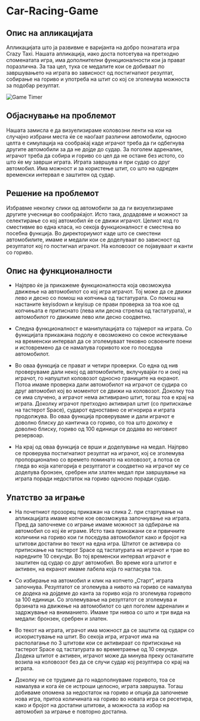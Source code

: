 # Car-Racing-Game
## Опис на апликацијата
Апликацијата што ја развивме е варијанта на добро познатата игра Crazy Taxi. Нашата апликација, иако доста потсетува на претходно споменатата игра, има дополнителни функционалности кои ја прават поразлична. За таа цел, тука се медалите кои се добиваат по завршувањето на играта во зависност од постигнатиот резултат, собирање на гориво и употреба на штит со кој се зголемува можноста за подобар резултат.

![Game Timer](images/timer.png)


## Објаснување на проблемот
Нашата замисла е да визуелизираме коловозни ленти на кои на случајно избрани места ќе се наоѓаат различни автомобили, односно целта е симулација на сообраќај каде играчот треба да ги одбегнува другите автомобили за да не дојде до судар. За поголем адреналин, играчот треба да собира и гориво со цел да не остане без истото, со што ќе му заврши играта. Играта завршува и при судар со друг автомобил. Има можност и за користење штит, со што на одреден временски интервал е заштитен од судар.

## Решение на проблемот
Избравме неколку слики од автомобили за да ги визуелизираме другите учесници во сообраќајот. Исто така, додадовме и можност за селектирање со кој автомобил ќе се движи играчот. Целиот код го сместивме во една класа, но секоја функционалност е сместена во посебна функција. Во директориумот каде што се сместени автомобилите, имаме и медали кои се доделуваат во зависност од резултатот кој го постигнал играчот. На коловозот се појавуваат и канти со гориво.

## Опис на функционалности
- Најпрво ќе ја прикажеме функционалноста која овозможува движење на автомобилот со кој игра играчот. Тој може да се движи лево и десно со помош на копчиња од тастатурата. Со помош на настаните keyisdown и keyisup се прави проверка за тоа кое од копчињата е притиснато (лева или десна стрелка од тастатурата), и автомобилот го движиме лево или десно соодветно.

- Следна функционалност е манипулацијата со тајмерот на играта. Со функцијата прикажана подолу е овозможено со секое истекување на временски интервал да се зголемуваат тековно освоените поени и истовремено да се намалува горивото кое го поседува автомобилот.

- Во оваа функција се прават и четири проверки. Со една од нив проверуваме дали некој од автомобилите, вклучувајќи го и оној на играчот, го напуштил коловозот односно границите на екранот. Потоа имаме проверка дали автомобилот на играчот се судира со друг автомобил кој во моментот се движи на коловозот. Доколку тоа се има случено, а играчот нема активирано штит, тогаш тоа е крај на играта. Доколку играчот претходно активирал штит (со притискање на тастерот Space), сударот едноставно се игнорира и играта продолжува. Во оваа функција проверуваме и дали играчот е доволно блиску до кантичка со гориво, со тоа што доколку е доволно блиску, гориво од 100 единици се додава во неговиот резервоар.

- На крај од оваа функција се врши и доделување на медал. Најпрво се проверува постигнатиот резултат на играчот, кој се зголемува пропорционално со времето поминато на коловозот, а потоа се гледа во која категорија е резултатот и соодветно на играчот му се доделува бронзен, сребрен или златен медал при завршување на играта поради недостаток на гориво односно поради судар.


## Упатство за играње
- На почетниот прозорец прикажан на слика 2. при стартување на апликацијата имаме копче кое овозможува започнување на играта. Пред да започнеме со играње имаме можност за одбирање на автомобил со кој ќе играме. Исто така прикажани се и првичните количини на гориво кои ги поседува автомобилот како и бројот на штитови достапни во текот на една игра. Штитот се активира со притискање на тастерот Space од тастатурата на играчот и трае во наредните 10 секунди. Во тој временски интервал играчот е заштитен од судар со друг автомобил. Во време кога штитот е активен, на екранот имаме лабела која го нагласува тоа.


- Со избирање на автомобил и клик на копчето „Старт“, играта започнува. Резултатот се зголемува а нивото на гориво се намалува се додека на дојдеме до канта за гориво која го зголемува горивото за 100 единици. Со зголемување на резултатот се зголемува и брзината на движење на автомобилот со цел поголем адреналин и задржување на вниманието. Имаме три нивоа со што и три вида на медали: бронзен, сребрен и златен.

- Во текот на играта, играчот има можност да се заштити од судари со искористување на штит. Во секоја игра, играчот има на располагање по 3 штитови кои се активираат со притискање на тастерот Space од тастатурата во времетраење од 10 секунди. Додека штитот е активен, играчот може да минува преку останатите возила на коловозот без да се случи судар кој резултира со крај на играта.

- Доколку не се трудиме да го надополнуваме горивото, тоа се намалува и кога ќе се истроши целосно, играта завршува. Тогаш добиваме опомена за недостаток на гориво и опција да започнеме нова игра, притоа количината на гориво во новата игра се ресетира, како и бројот на достапни штитови, а можноста за избор на автомобил за играње е повторно достапна.
